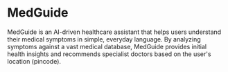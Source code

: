 # MedGuide

MedGuide is an AI-driven healthcare assistant that helps users understand their medical symptoms in simple, everyday language. By analyzing symptoms against a vast medical database, MedGuide provides initial health insights and recommends specialist doctors based on the user's location (pincode). 